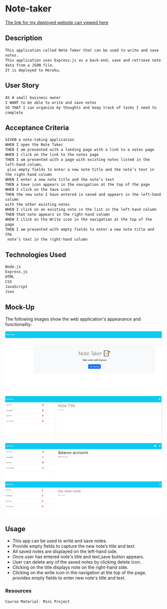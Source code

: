 # Note-taker

 [The link for my deployed website can viewed here](https://shiby-note-taker-app.herokuapp.com)


## Description

```
This application called Note Taker that can be used to write and save notes. 
This application uses Express.js as a back-end, save and retrieve note data from a JSON file.
It is deployed to Heroku.
```

## User Story

```
AS A small business owner
I WANT to be able to write and save notes
SO THAT I can organize my thoughts and keep track of tasks I need to complete
```

## Acceptance Criteria

```
GIVEN a note-taking application
WHEN I open the Note Taker
THEN I am presented with a landing page with a link to a notes page
WHEN I click on the link to the notes page
THEN I am presented with a page with existing notes listed in the left-hand column,
 plus empty fields to enter a new note title and the note’s text in the right-hand column
WHEN I enter a new note title and the note’s text
THEN a Save icon appears in the navigation at the top of the page
WHEN I click on the Save icon
THEN the new note I have entered is saved and appears in the left-hand column 
with the other existing notes
WHEN I click on an existing note in the list in the left-hand column
THEN that note appears in the right-hand column
WHEN I click on the Write icon in the navigation at the top of the page
THEN I am presented with empty fields to enter a new note title and the
 note’s text in the right-hand column
```

## Technologies Used

```
Node.js
Express.js
HTML
CSS
JavaScript
Json
```

## Mock-Up

The following images show the web application's appearance and functionality:

![Landing Page](./images/image1.png)
![Existing notes are listed in the left-hand column with empty fields on the right-hand side for the new note’s title and text](./images/image2.png)

![Note titled “Balance accounts” reads, “Balance accounty,” with other notes listed on the left.](./images/image3.png)
![Note listed in the left-hand side appears in the right-hand side column ](./images/image4.png)

## Usage

 -  This app can be used to write and save notes.
 -  Provide empty fields to capture the new note’s title and text.
 -  All saved notes are displayed on the left-hand side.
 -  Once user has entered note's title and text,save button appears.
 -  User can delete any of the saved notes by clicking delete icon.
 -  Clicking on the title displays note on the right-hand side.
 -  Clicking on the write icon in the navigation at the top of the page, provides empty fields to enter new note's title and text.
 


### Resources

```
Course Material- Mini Project

```
